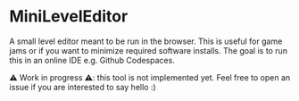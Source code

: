 # MiniLevelEditor

A small level editor meant to be run in the browser. This is useful for game jams or if you want to minimize required software installs. The goal is to run this in an online IDE e.g. Github Codespaces.

⚠️ Work in progress ⚠️: this tool is not implemented yet. Feel free to open an issue if you are interested to say hello :)